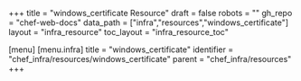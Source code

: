 +++
title = "windows_certificate Resource"
draft = false
robots = ""
gh_repo = "chef-web-docs"
data_path = ["infra","resources","windows_certificate"]
layout = "infra_resource"
toc_layout = "infra_resource_toc"

[menu]
  [menu.infra]
    title = "windows_certificate"
    identifier = "chef_infra/resources/windows_certificate"
    parent = "chef_infra/resources"
+++

<!-- The contents of this page are automatically generated from the windows_certificate.yaml file in the data/infra/resources directory. -->
<!-- To suggest a change, edit the https://github.com/chef/chef/blob/main/lib/chef/resource/windows_certificate.rb file and submit a pull request to the https://github.com/chef/chef repository. -->
<!-- markdownlint-disable-file -->
